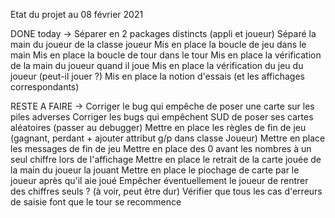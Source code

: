 Etat du projet au 08 février 2021

DONE today -> 
Séparer en 2 packages distincts (appli et joueur)
Séparé la main du joueur de la classe joueur
Mis en place la boucle de jeu dans le main
Mis en place la boucle de tour dans le tour
Mis en place la vérification de la main du joueur quand il joue
Mis en place la vérification du jeu du joueur (peut-il jouer ?)
Mis en place la notion d'essais (et les affichages correspondants)

RESTE A FAIRE ->
Corriger le bug qui empêche de poser une carte sur les piles adverses
Corriger les bugs qui empêchent SUD de poser ses cartes aléatoires (passer au debugger)
Mettre en place les règles de fin de jeu (gagnant, perdant + ajouter attribut g/p dans classe Joueur)
Mettre en place les messages de fin de jeu
Mettre en place des 0 avant les nombres à un seul chiffre lors de l'affichage 
Mettre en place le retrait de la carte jouée de la main du joueur la jouant
Mettre en place le piochage de carte par le joueur après qu'il aie joué
Empêcher éventuellement le joueur de rentrer des chiffres seuls ? (à voir, peut être dur)
Vérifier que tous les cas d'erreurs de saisie font que le tour se recommence
